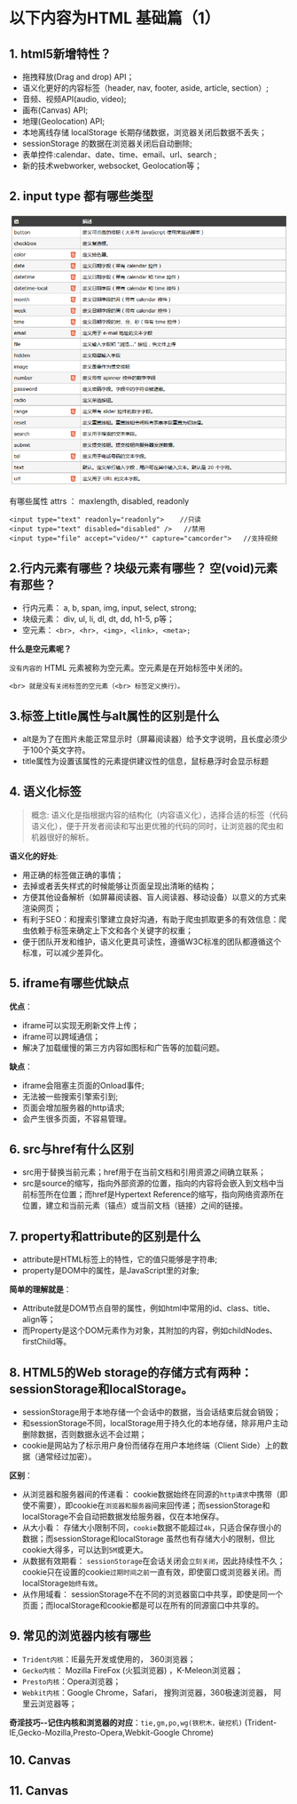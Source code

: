 
# 以下内容为HTML 基础篇（1）
## 1. html5新增特性？

- 拖拽释放(Drag and drop) API；
- 语义化更好的内容标签（header, nav, footer, aside, article, section）;
- 音频、视频API(audio, video);
- 画布(Canvas) API;
- 地理(Geolocation) API;
- 本地离线存储 localStorage 长期存储数据，浏览器关闭后数据不丢失；
- sessionStorage 的数据在浏览器关闭后自动删除;
- 表单控件:calendar、date、time、email、url、search ;
- 新的技术webworker, websocket, Geolocation等；


## 2.  input type 都有哪些类型
 <a data-fancybox title="input" href="/html1.png">![order](/html1.png)</a>

 有哪些属性 attrs ：
  maxlength, disabled,  readonly
  ```
  <input type="text" readonly="readonly">    //只读
  <input type="text" disabled="disabled" />   //禁用
  <input type="file" accept="video/*" capture="camcorder">   //支持视频
  ```



## 2.行内元素有哪些？块级元素有哪些？ 空(void)元素有那些？

- 行内元素： a, b, span, img, input, select, strong;
- 块级元素： div, ul, li, dl, dt, dd, h1-5, p等；
- 空元素： `<br>, <hr>, <img>, <link>, <meta>;`


**什么是空元素呢？**

`没有内容的` HTML 元素被称为空元素。空元素是在开始标签中关闭的。  

`<br> 就是没有关闭标签的空元素（<br> 标签定义换行）。`

## 3.标签上title属性与alt属性的区别是什么

- alt是为了在图片未能正常显示时（屏幕阅读器）给予文字说明，且长度必须少于100个英文字符。
- title属性为设置该属性的元素提供建议性的信息，鼠标悬浮时会显示标题

## 4. 语义化标签
> 概念:
语义化是指根据内容的结构化（内容语义化），选择合适的标签（代码语义化），便于开发者阅读和写出更优雅的代码的同时，让浏览器的爬虫和机器很好的解析。

**语义化的好处**:

- 用正确的标签做正确的事情；
- 去掉或者丢失样式的时候能够让页面呈现出清晰的结构；
- 方便其他设备解析（如屏幕阅读器、盲人阅读器、移动设备）以意义的方式来渲染网页；
- 有利于SEO：和搜索引擎建立良好沟通，有助于爬虫抓取更多的有效信息：爬虫依赖于标签来确定上下文和各个关键字的权重；
- 便于团队开发和维护，语义化更具可读性，遵循W3C标准的团队都遵循这个标准，可以减少差异化。

## 5. iframe有哪些优缺点
**优点**：

- iframe可以实现无刷新文件上传；
- iframe可以跨域通信；
- 解决了加载缓慢的第三方内容如图标和广告等的加载问题。

**缺点**：

- iframe会阻塞主页面的Onload事件;
- 无法被一些搜索引擎索引到;
- 页面会增加服务器的http请求;
- 会产生很多页面，不容易管理。

## 6. src与href有什么区别

- src用于替换当前元素；href用于在当前文档和引用资源之间确立联系；
- src是source的缩写，指向外部资源的位置，指向的内容将会嵌入到文档中当前标签所在位置；而href是Hypertext Reference的缩写，指向网络资源所在位置，建立和当前元素（锚点）或当前文档（链接）之间的链接。

## 7. property和attribute的区别是什么

- attribute是HTML标签上的特性，它的值只能够是字符串;
- property是DOM中的属性，是JavaScript里的对象;

**简单的理解就是**：    
- Attribute就是DOM节点自带的属性，例如html中常用的id、class、title、align等；
- 而Property是这个DOM元素作为对象，其附加的内容，例如childNodes、firstChild等。


## 8. HTML5的Web storage的存储方式有两种：sessionStorage和localStorage。

- sessionStorage用于本地存储一个会话中的数据，当会话结束后就会销毁；
- 和sessionStorage不同，localStorage用于持久化的本地存储，除非用户主动删除数据，否则数据永远不会过期；
- cookie是网站为了标示用户身份而储存在用户本地终端（Client Side）上的数据（通常经过加密）。

**区别**：

- 从浏览器和服务器间的传递看： cookie数据始终在同源的`http请求`中携带（即使不需要），即cookie在`浏览器和服务器`间来回传递；而sessionStorage和localStorage不会自动把数据发给服务器，仅在本地保存。
- 从大小看： 存储大小限制不同，`cookie`数据不能超过`4k`，只适合保存很小的数据；而sessionStorage和localStorage 虽然也有存储大小的限制，但比cookie大得多，可以达到`5M`或更大。
- 从数据有效期看： `sessionStorage`在会话关闭会`立刻关闭`，因此持续性不久；cookie只在设置的cookie`过期时间之前`一直有效，即使窗口或浏览器关闭。而localStorage`始终有效`。
- 从作用域看： sessionStorage不在不同的浏览器窗口中共享，即使是同一个页面；而localStorage和cookie都是可以在所有的同源窗口中共享的。

## 9. 常见的浏览器内核有哪些

- `Trident内核`：IE最先开发或使用的， 360浏览器；
- `Gecko内核`： Mozilla FireFox (火狐浏览器) ，K-Meleon浏览器；
- `Presto内核`：Opera浏览器；
- `Webkit内核`：Google Chrome，Safari， 搜狗浏览器，360极速浏览器， 阿里云浏览器等；


**奇淫技巧--记住内核和浏览器的对应**：`tie,gm,po,wg(铁积木，破挖机)` (Trident-IE,Gecko-Mozilla,Presto-Opera,Webkit-Google Chrome)

## 10.  Canvas

## 11.  Canvas







